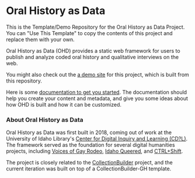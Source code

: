# Oral History as Data

This is the Template/Demo Repository for the Oral History as Data Project. You can "Use This Template" to copy the contents of this project and replace them with your own.

Oral History as Data (OHD) provides a static web framework for users to publish and analyze coded oral history and qualitative interviews on the web. 

You might also check out the [a demo site](https://oralhistoryasdata.github.io/template) for this project, which is built from this repository. 

Here is some [documentation to get you started](https://oralhistoryasdata.github.io/docs). The documentation should help you create your content and metadata, and give you some ideas about how OHD is built and how it can be customized. 

### About Oral History as Data

Oral History as Data was first built in 2018, coming out of work at the University of Idaho Library's [Center for Digital Inquiry and Learning (CD?L)](https://cdil.lib.uidaho.edu/). 
The framework served as the foundation for several digital humanities projects, including [Voices of Gay Rodeo](https://www.voicesofgayrodeo.com/), [Idaho Queered](https://www.lib.uidaho.edu/queered/), and [CTRL+Shift](https://ctrl-shift.org/). 

The project is closely related to the [CollectionBuilder](https://collectionbuilder.github.io/) project, and the current iteration was built on top of a CollectionBuilder-GH template. 




